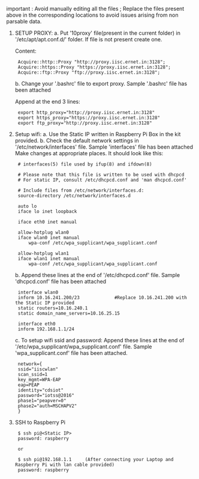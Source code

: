 
important : Avoid manually editing all the files ; Replace the files present above in the corresponding locations to avoid issues arising from non parsable data.

1. SETUP PROXY:
	a. Put '10proxy' file(present in the current folder) in '/etc/apt/apt.conf.d/' folder. If file is not present create one.
	
	Content: 
		
		Acquire::http::Proxy "http://proxy.iisc.ernet.in:3128";
		Acquire::https::Proxy "https://proxy.iisc.ernet.in:3128";
		Acquire::ftp::Proxy "ftp://proxy.iisc.ernet.in:3128";
		
	b. 	Change your '.bashrc' file to export proxy. Sample '.bashrc' file has been attached
	
	Append at the end 3 lines:
		
		export http_proxy="http://proxy.iisc.ernet.in:3128"
		export https_proxy="https://proxy.iisc.ernet.in:3128"
		export ftp_proxy="http://proxy.iisc.ernet.in:3128"
		
2. Setup wifi:
	a. Use the Static IP written in Raspberry Pi Box in the kit provided.
	b. Check the default network settings in '/etc/network/interfaces' file. Sample 'interfaces' file has been attached 
	   Make changes at appropriate places. It should look like this:
		
		# interfaces(5) file used by ifup(8) and ifdown(8)

		# Please note that this file is written to be used with dhcpcd
		# For static IP, consult /etc/dhcpcd.conf and 'man dhcpcd.conf'

		# Include files from /etc/network/interfaces.d:
		source-directory /etc/network/interfaces.d

		auto lo
		iface lo inet loopback

		iface eth0 inet manual

		allow-hotplug wlan0
		iface wlan0 inet manual
			wpa-conf /etc/wpa_supplicant/wpa_supplicant.conf

		allow-hotplug wlan1
		iface wlan1 inet manual
			wpa-conf /etc/wpa_supplicant/wpa_supplicant.conf
		
	b. Append these lines at the end of '/etc/dhcpcd.conf' file. Sample 'dhcpcd.conf' file has been attached
		
		interface wlan0
		inform 10.16.241.200/23				#Replace 10.16.241.200 with the Static IP provided
		static routers=10.16.240.1
		static domain_name_servers=10.16.25.15

		interface eth0
		inform 192.168.1.1/24
		
	c. To setup wifi ssid and password: 
	   Append these lines at the end of '/etc/wpa_supplicant/wpa_supplicant.conf' file. Sample 'wpa_supplicant.conf' file has been attached.

		network={
		ssid="iiscwlan"
		scan_ssid=1
		key_mgmt=WPA-EAP
		eap=PEAP
		identity="cdsiot"
		password="iotss@2016"
		phase1="peapver=0"
		phase2="auth=MSCHAPV2"
		}
	
3. SSH to Raspberry Pi

		$ ssh pi@<Static IP>
		password: raspberry
	 
	 	or
	 
		$ ssh pi@192.168.1.1     (After connecting your Laptop and Raspberry Pi with lan cable provided)
		password: raspberry


	 

		
	
